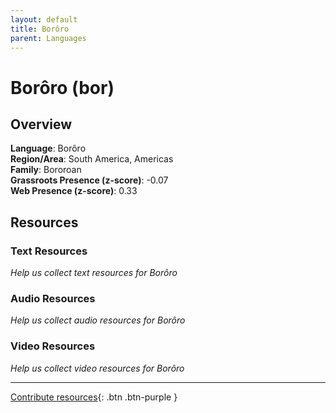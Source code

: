 ```yaml
---
layout: default
title: Borôro
parent: Languages
---
```


# Borôro (bor)

## Overview

**Language**: Borôro  
**Region/Area**: South America, Americas  
**Family**: Bororoan  
**Grassroots Presence (z-score)**: -0.07  
**Web Presence (z-score)**: 0.33  

## Resources

### Text Resources
*Help us collect text resources for Borôro*

### Audio Resources
*Help us collect audio resources for Borôro*

### Video Resources
*Help us collect video resources for Borôro*

---

[Contribute resources](https://forms.office.com/e/1SfLJx3u1r){: .btn .btn-purple }
